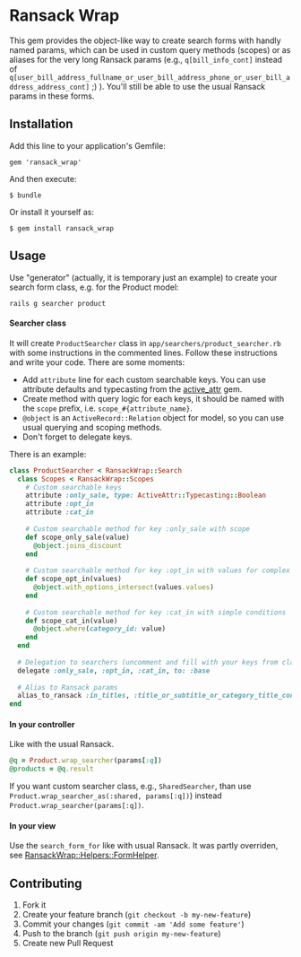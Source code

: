 # Ransack Wrap

This gem provides the object-like way to create search forms with handly named params, which can be used in custom query methods (scopes) or as aliases for the very long Ransack params (e.g., `q[bill_info_cont]` instead of  `q[user_bill_address_fullname_or_user_bill_address_phone_or_user_bill_address_address_cont]` ;) ). You'll still be able to use the usual Ransack params in these forms.

## Installation

Add this line to your application's Gemfile:

    gem 'ransack_wrap'

And then execute:

    $ bundle

Or install it yourself as:

    $ gem install ransack_wrap

## Usage

Use "generator" (actually, it is temporary just an example) to create your search form class, e.g. for the Product model:

    rails g searcher product


#### Searcher class

It will create `ProductSearcher` class in `app/searchers/product_searcher.rb` with some instructions in the commented lines. Follow these instructions and write your code. There are some moments:

* Add `attribute` line for each custom searchable keys. You can use attribute defaults and typecasting from the  [active_attr](https://github.com/cgriego/active_attr) gem. 
* Create method with query logic for each keys, it should be named with the `scope` prefix, i.e. `scope_#{attribute_name}`.
* `@object` is an `ActiveRecord::Relation` object for model, so you can use usual querying and scoping methods. 
* Don't forget to delegate keys.

There is an example: 

````ruby
class ProductSearcher < RansackWrap::Search
  class Scopes < RansackWrap::Scopes
    # Custom searchable keys
    attribute :only_sale, type: ActiveAttr::Typecasting::Boolean
    attribute :opt_in
    attribute :cat_in
    
    # Custom searchable method for key :only_sale with scope
    def scope_only_sale(value)
      @object.joins_discount
    end
    
    # Custom searchable method for key :opt_in with values for complex scope
    def scope_opt_in(values)
      @object.with_options_intersect(values.values)
    end
    
    # Custom searchable method for key :cat_in with simple conditions
    def scope_cat_in(value)
      @object.where(category_id: value)
    end
  end
  
  # Delegation to searchers (uncomment and fill with your keys from class above)
  delegate :only_sale, :opt_in, :cat_in, to: :base
  
  # Alias to Ransack params
  alias_to_ransack :in_titles, :title_or_subtitle_or_category_title_cont
end
````

#### In your controller
Like with the usual Ransack.
     
````ruby
@q = Product.wrap_searcher(params[:q])
@products = @q.result
````

If you want custom searcher class, e.g., `SharedSearcher`, than use `Product.wrap_searcher_as(:shared, params[:q])`) instead `Product.wrap_searcher(params[:q])`.

#### In your view

Use the `search_form_for` like with usual Ransack. It was partly overriden, see [RansackWrap::Helpers::FormHelper](lib/ransack_wrap/helpers/form_helper.rb).

## Contributing

1. Fork it
2. Create your feature branch (`git checkout -b my-new-feature`)
3. Commit your changes (`git commit -am 'Add some feature'`)
4. Push to the branch (`git push origin my-new-feature`)
5. Create new Pull Request
